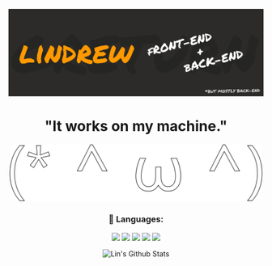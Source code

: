 
![Header](https://github.com/GReturn/GReturn/blob/main/github_readme-banner.png "Header")

<div align=center>

# "It works on my machine."
<img src="https://github.com/GReturn/GReturn/blob/main/Untitled1.svg" width="500px" />


### 🧰 Languages:
![](https://img.shields.io/badge/Language-Csharp-FF9900?style=for-the-badge&logo=dotnet&logoColor=FFFFFF)
![](https://img.shields.io/badge/Language-Python-FF9900?style=for-the-badge&logo=Python&logoColor=FFFFFF)
![](https://img.shields.io/badge/Language-C-FF9900?style=for-the-badge&logo=C&logoColor=FFFFFF)
![](https://img.shields.io/badge/Language-C++-FF9900?style=for-the-badge&logo=c%2B%2B&logoColor=FFFFFF)
![](https://img.shields.io/badge/Language-Java-FF9900?style=for-the-badge&logo=Java&logoColor=FFFFFF)
 
<!-- ![](https://komarev.com/ghpvc/?username=greturn&style=flat-square&color=FF9900) -->
<!--
<br><br>
<img alt="Top 10 Most Used Languages" src="https://github-readme-stats.vercel.app/api/top-langs/?username=GReturn&show_icons=true&hide_border=true&title_color=FF9900&text_color=FFFFFF&icon_color=FF9900&bg_color=2C2B29&langs_count=10" />
-->


<img alt="Lin's Github Stats" src="https://github-readme-stats-eight-navy.vercel.app/api?username=GReturn&show_icons=true&hide_border=true&title_color=FF9900&text_color=FFFFFF&icon_color=FF9900&bg_color=2C2B29&" />
